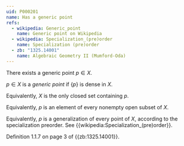 ```yaml
---
uid: P000201
name: Has a generic point
refs:
  - wikipedia: Generic_point
    name: Generic point on Wikipedia
  - wikipedia: Specialization_(pre)order
    name: Specialization (pre)order
  - zb: "1325.14001"
    name: Algebraic Geometry II (Mumford-Oda)
---
```


There exists a generic point $p \in X$. 

$p \in X$ is a *generic point* if $\{p\}$ is dense in $X$.

Equivalently, $X$ is the only closed set containing $p$.

Equivalently, $p$ is an element of every nonempty open subset of $X$.

Equivalently, $p$ is a generalization of every point of $X$, according to the specialization preorder. See {{wikipedia:Specialization_(pre)order}}.

Definition 1.1.7 on page 3 of {{zb:1325.14001}}.
